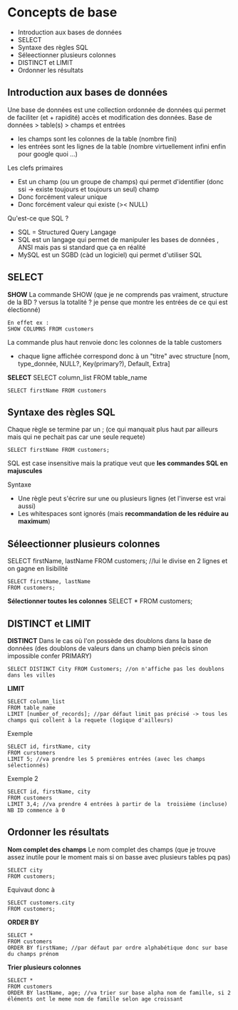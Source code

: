 # Concepts de base 
* Introduction aux bases de données 
* SELECT 
* Syntaxe des règles SQL 
* Séleectionner plusieurs colonnes 
* DISTINCT et LIMIT 
* Ordonner les résultats 

## Introduction aux bases de données 
Une base de données est une collection ordonnée de données qui permet de faciliter (et + rapidité) accès et modification des données. 
Base de données > table(s) > champs et entrées 
* les champs sont les colonnes de la table (nombre fini)
* les entrées sont les lignes de la table (nombre virtuellement infini enfin pour google quoi ...)

Les clefs primaires 
* Est un champ (ou un groupe de champs) qui permet d'identifier (donc ssi -> existe toujours et toujours un seul) champ 
* Donc forcément valeur unique 
* Donc forcément valeur qui existe (>< NULL)

Qu'est-ce que SQL ? 
* SQL = Structured Query Langage 
* SQL est un langage qui permet de manipuler les bases de données , ANSI mais pas si standard que ça en réalité 
* MySQL est un SGBD (càd un logiciel) qui permet d'utiliser SQL 

## SELECT 
**SHOW**
La commande SHOW (que je ne comprends pas vraiment, structure de la BD ? versus la totalité ? je pense que montre les entrées de ce qui est électionné)
```
En effet ex : 
SHOW COLUMNS FROM customers 
```

La commande plus haut renvoie donc les colonnes de la table customers 
* chaque ligne affichée correspond donc à un "titre" avec structure [nom, type_donnée, NULL?, Key(primary?), Default, Extra]    


**SELECT**
SELECT column_list FROM table_name 

```
SELECT firstName FROM customers
```

## Syntaxe des règles SQL 
Chaque règle se termine  par un ; (ce qui manquait plus haut par ailleurs mais qui ne pechait pas car une seule requete) 
```
SELECT firstName FROM customers; 
```

SQL est case insensitive mais la pratique veut que **les commandes SQL en majuscules**

Syntaxe 
* Une règle peut s'écrire sur une ou plusieurs lignes (et l'inverse est vrai aussi)
* Les whitespaces sont ignorés (mais **recommandation de les réduire au maximum**)


## Séleectionner plusieurs colonnes 
SELECT firstName, lastName FROM customers; //lui le divise en 2 lignes et on gagne en lisibilité 
```
SELECT firstName, lastName 
FROM customers; 
```

**Sélectionner toutes les colonnes**
SELECT * FROM customers; 

## DISTINCT et LIMIT 
**DISTINCT**
Dans le cas où l'on possède des doublons dans la base de données (des doublons de valeurs dans un champ bien précis sinon impossible confer PRIMARY)
```
SELECT DISTINCT City FROM Customers; //on n'affiche pas les doublons dans les villes 
```
**LIMIT**
```
SELECT column_list
FROM table_name 
LIMIT [number_of_records]; //par défaut limit pas précisé -> tous les champs qui collent à la requete (logique d'ailleurs) 
```

Exemple 
```
SELECT id, firstName, city 
FROM curstomers 
LIMIT 5; //va prendre les 5 premières entrées (avec les champs sélectionnés)
```

Exemple 2 
```
SELECT id, firstName, city 
FROM customers 
LIMIT 3,4; //va prendre 4 entrées à partir de la  troisième (incluse) NB ID commence à 0 
```

## Ordonner les résultats 
**Nom complet des champs**
Le nom complet des champs (que je trouve assez inutile pour le moment mais si on basse avec plusieurs tables pq pas)
```
SELECT city 
FROM customers;
```
Equivaut donc à 
```
SELECT customers.city 
FROM customers; 
```

**ORDER BY**
```
SELECT * 
FROM customers 
ORDER BY firstName; //par défaut par ordre alphabétique donc sur base du champs prénom 
```

**Trier plusieurs colonnes**
```
SELECT * 
FROM customers 
ORDER BY lastName, age; //va trier sur base alpha nom de famille, si 2 éléments ont le meme nom de famille selon age croissant 
```

